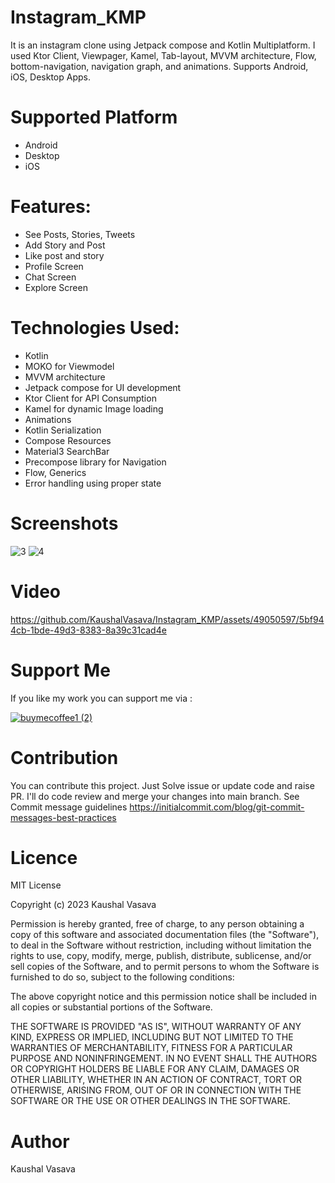 # Instagram_KMP
It is an instagram clone using Jetpack compose and Kotlin Multiplatform. I used Ktor Client, Viewpager, Kamel, Tab-layout, MVVM architecture, Flow, bottom-navigation, navigation graph, and animations. Supports Android, iOS, Desktop Apps.

# Supported Platform
- Android
- Desktop
- iOS

# Features:
- See Posts, Stories, Tweets
- Add Story and Post
- Like post and story
- Profile Screen
- Chat Screen
- Explore Screen

# Technologies Used:
- Kotlin
- MOKO for Viewmodel
- MVVM architecture
- Jetpack compose for UI development
- Ktor Client for API Consumption
- Kamel for dynamic Image loading
- Animations
- Kotlin Serialization
- Compose Resources
- Material3 SearchBar
- Precompose library for Navigation
- Flow, Generics
- Error handling using proper state

# Screenshots
![3](https://github.com/KaushalVasava/Instagram/assets/49050597/8dea5819-a824-4711-8823-4a9e0bd52555)
![4](https://github.com/KaushalVasava/Instagram/assets/49050597/8ea01cad-2ac5-4ec6-a587-01a0d9e02028)

# Video
https://github.com/KaushalVasava/Instagram_KMP/assets/49050597/5bf944cb-1bde-49d3-8383-8a39c31cad4e

# Support Me
If you like my work you can support me via :

[![buymecoffee1 (2)](https://github.com/KaushalVasava/Tasks/assets/49050597/327844b7-b9a4-4c5d-beb7-e9e177c82880)](https://www.buymeacoffee.com/kaushal.developer)

# Contribution
You can contribute this project. Just Solve issue or update code and raise PR. I'll do code review and merge your changes into main branch. See Commit message guidelines https://initialcommit.com/blog/git-commit-messages-best-practices

# Licence
MIT License

Copyright (c) 2023 Kaushal Vasava

Permission is hereby granted, free of charge, to any person obtaining a copy of this software and associated documentation files (the "Software"), to deal in the Software without restriction, including without limitation the rights to use, copy, modify, merge, publish, distribute, sublicense, and/or sell copies of the Software, and to permit persons to whom the Software is furnished to do so, subject to the following conditions:

The above copyright notice and this permission notice shall be included in all copies or substantial portions of the Software.

THE SOFTWARE IS PROVIDED "AS IS", WITHOUT WARRANTY OF ANY KIND, EXPRESS OR IMPLIED, INCLUDING BUT NOT LIMITED TO THE WARRANTIES OF MERCHANTABILITY, FITNESS FOR A PARTICULAR PURPOSE AND NONINFRINGEMENT. IN NO EVENT SHALL THE AUTHORS OR COPYRIGHT HOLDERS BE LIABLE FOR ANY CLAIM, DAMAGES OR OTHER LIABILITY, WHETHER IN AN ACTION OF CONTRACT, TORT OR OTHERWISE, ARISING FROM, OUT OF OR IN CONNECTION WITH THE SOFTWARE OR THE USE OR OTHER DEALINGS IN THE SOFTWARE.

# Author
Kaushal Vasava
